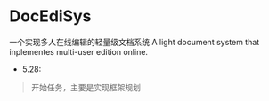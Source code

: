 # DocEdiSys
一个实现多人在线编辑的轻量级文档系统
A light document system that inplementes multi-user edition online.



- 5.28:
> 开始任务，主要是实现框架规划
